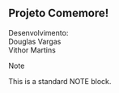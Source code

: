 ## Projeto Comemore!

Desenvolvimento:<br/>
Douglas Vargas<br/>
Vithor Martins

>[!NOTE]
>
>This is a standard NOTE block.
